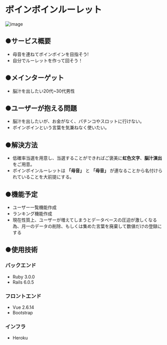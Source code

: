 # ボインボインルーレット

![image](https://gyazo.com/de91928a8590018034ea04807d9d254f)

## ●サービス概要
- 母音を連ねてボインボインを目指そう!
- 自分でルーレットを作って回そう！

## ●メインターゲット
- 脳汁を出したい20代~30代男性

## ●ユーザーが抱える問題
- 脳汁を出したいが、お金がなく、パチンコやスロットに行けない。
- ボインボインという言葉を気兼ねなく使いたい。

## ●解決方法
- 低確率当選を用意し、当選することができればご褒美に**虹色文字**、**脳汁演出**をご用意。
- ボインボインルーレットは **「母音」** と **「母音」** が連なることから名付けられていることを大前提にする。

## ●機能予定
- ユーザー一覧機能作成
- ランキング機能作成
- 現在性質上、ユーザーが増えてしまうとデータベースの圧迫が激しくなる為、月一のデータの削除、もしくは集めた言葉を廃棄して数値だけの登録にする

## ●使用技術
### バックエンド
- Ruby 3.0.0
- Rails 6.0.5

### フロントエンド
- Vue 2.6.14
- Bootstrap

### インフラ
- Heroku